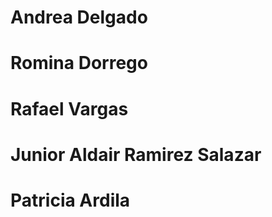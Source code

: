 Andrea Delgado
=======
Romina Dorrego
=======
Rafael Vargas
=======
Junior Aldair Ramirez Salazar
=======
Patricia Ardila 
======= 
